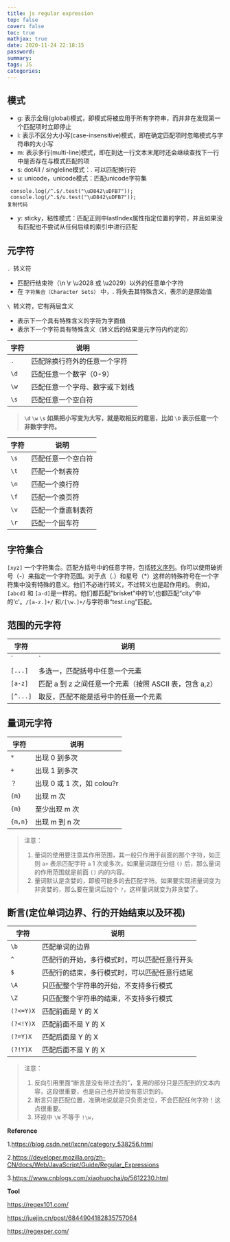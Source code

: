 ```yaml
---
title: js regular expression
top: false
cover: false
toc: true
mathjax: true
date: 2020-11-24 22:18:15
password:
summary:
tags: JS
categories:
---
```


##  

## 模式

- g: 表示全局(global)模式，即模式将被应用于所有字符串，而并非在发现第一个匹配项时立即停止
- i: 表示不区分大小写(case-insensitive)模式，即在确定匹配项时忽略模式与字符串的大小写
- m: 表示多行(multi-line)模式，即在到达一行文本末尾时还会继续查找下一行中是否存在与模式匹配的项
- s: dotAll / singleline模式：. 可以匹配换行符
- u: unicode，unicode模式：匹配unicode字符集

```
 console.log(/^.$/.test("\uD842\uDFB7"));
 console.log(/^.$/u.test("\uD842\uDFB7"));
复制代码
```

- y: sticky，粘性模式：匹配正则中lastIndex属性指定位置的字符，并且如果没有匹配也不尝试从任何后续的索引中进行匹配

  ## 

## 元字符

`. `转义符

- 匹配行结束符（\n \r \u2028 或 \u2029）以外的任意单个字符
- 在 `字符集合（Character Sets）` 中，. 将失去其特殊含义，表示的是原始值

`\ `转义符，它有两层含义 

- 表示下一个具有特殊含义的字符为字面值 
- 表示下一个字符具有特殊含义（转义后的结果是元字符内约定的）

| 字符 | 说明                           |
| ---- | ------------------------------ |
| `.`  | 匹配除换行符外的任意一个字符   |
| `\d` | 匹配任意一个数字（0-9）        |
| `\w` | 匹配任意一个字母、数字或下划线 |
| `\s` | 匹配任意一个空白符             |

>  **`\d` `\w` `\s` 如果把小写变为大写，就是取相反的意思，比如 `\D` 表示任意一个非数字字符。**

| 字符 | 说明               |
| ---- | ------------------ |
| `\s` | 匹配任意一个空白符 |
| `\t` | 匹配一个制表符     |
| `\n` | 匹配一个换行符     |
| `\f` | 匹配一个换页符     |
| `\v` | 匹配一个垂直制表符 |
| `\r` | 匹配一个回车符     |

## 字符集合

`[xyz]`  一个字符集合。匹配方括号中的任意字符，包括[转义序列](https://developer.mozilla.org/zh-CN/docs/Web/JavaScript/Guide/Grammar_and_types)。你可以使用破折号（-）来指定一个字符范围。对于点（.）和星号（*）这样的特殊符号在一个字符集中没有特殊的意义。他们不必进行转义，不过转义也是起作用的。
例如，`[abcd]` 和 `[a-d]`是一样的。他们都匹配"brisket"中的‘b’,也都匹配“city”中的‘c’。`/[a-z.]+/` 和`/[\w.]+/`与字符串“test.i.ng”匹配。

## 范围的元字符

| 字符     | 说明                                                    |
| -------- | ------------------------------------------------------- |
| `|`      | 或，如 `ab|bc` 匹配 `ab` 或 `bc`                        |
| `[...]`  | 多选一，匹配括号中任意一个元素                          |
| `[a-z]`  | 匹配 a 到 z 之间任意一个元素（按照 ASCII 表，包含 a,z） |
| `[^...]` | 取反，匹配不能是括号中的任意一个元素                    |

## 量词元字符

| 字符    | 说明                       |
| ------- | -------------------------- |
| `*`     | 出现 0 到多次              |
| `+`     | 出现 1 到多次              |
| `？`    | 出现 0 或 1 次，如 colou?r |
| `{m}`   | 出现 m 次                  |
| `{m}`   | 至少出现 m 次              |
| `{m,n}` | 出现 m 到 n 次             |

> 注意：
>
> 1. 量词的使用要注意其作用范围，其一般只作用于前面的那个字符，如正则 `a+` 表示匹配字符 `a` 1 次或多次。如果量词跟在分组 `()` 后，那么量词的作用范围就是前面 `()` 内的内容。
> 2. 量词默认是贪婪的，即极可能多的去匹配字符。如果要实现把量词变为非贪婪的，那么要在量词后加个 `?`，这样量词就变为非贪婪了。

## 断言(定位单词边界、行的开始结束以及环视)

| 字符      | 说明                                         |
| --------- | -------------------------------------------- |
| `\b`      | 匹配单词的边界                               |
| `^`       | 匹配行的开始，多行模式时，可以匹配任意行开头 |
| `$`       | 匹配行的结束，多行模式时，可以匹配任意行结尾 |
| `\A`      | 只匹配整个字符串的开始，不支持多行模式       |
| `\Z`      | 只匹配整个字符串的结束，不支持多行模式       |
| `(?<=Y)X` | 匹配前面是 Y 的 X                            |
| `(?<!Y)X` | 匹配前面不是 Y 的 X                          |
| `(?=Y)X`  | 匹配后面是 Y 的 X                            |
| `(?!Y)X`  | 匹配后面不是 Y 的 X                          |

> 注意：
>
> 1. 反向引用里面“断言是没有带过去的”，复用的部分只是匹配到的文本内容，这段很重要，也是自己也开始没有意识到的。
> 2. 断言只是匹配位置，准确地说就是只负责定位，不会匹配任何字符！这点很重要。
> 3. 环视中 `\W` 不等于 `!\w`，

**Reference**

1.https://blog.csdn.net/lxcnn/category_538256.html

2.https://developer.mozilla.org/zh-CN/docs/Web/JavaScript/Guide/Regular_Expressions

3.https://www.cnblogs.com/xiaohuochai/p/5612230.html

**Tool**

https://regex101.com/

https://juejin.cn/post/6844904182835757064

https://regexper.com/